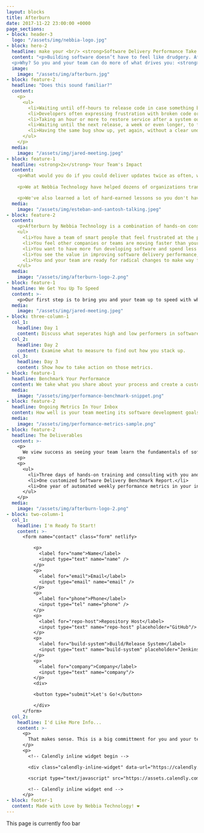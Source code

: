 ```yaml
---
layout: blocks
title: Afterburn
date: 2017-11-22 23:00:00 +0000
page_sections:
- block: header-3
  logo: "/assets/img/nebbia-logo.jpg"
- block: hero-2
  headline: make your <br/> <strong>Software Delivery Performance Take Off</strong>
  content: "<p>Building software doesn’t have to feel like drudgery. Afterburn by Nebbia Technology helps you benchmark your current state, measure your progress, help you make decisions about what to focus on next in your software development process.</p>
  <p>Why? So you and your team can do more of what drives you: <strong>building great software people love.</strong></p>"
  image:
    image: "/assets/img/afterburn.jpg"
- block: feature-2
  headline: "Does this sound familiar?"
  content:
    <p>
      <ul>
        <li>Waiting until off-hours to release code in case something breaks.</li>
        <li>Developers often expressing frustration with broken code or approval processes.</li>
        <li>Taking an hour or more to restore service after a system outage.</li>
        <li>Waiting until the next release, a week or even longer, to fix a bug.</li>
        <li>Having the same bug show up, yet again, without a clear understanding of why.</li>
      </ul>
    </p>
  media:
    image: "/assets/img/jared-meeting.jpeg"
- block: feature-1
  headline: <strong>2x</strong> Your Team's Impact
  content:
    <p>What would you do if you could deliver updates twice as often, with half as many mistakes?</p>
    
    <p>We at Nebbia Technology have helped dozens of organizations transform their software delivery processes over the past four years. We've helped teams more than 2x their delivery schedule, and because of that, they can experiment and change direction more than twice as much. We’re big on helping people take their software ideas and get them into production ASAP, whether that’s the first line of code or the millionth. We are developers and consultants that simply love seeing our clients move faster and do better.</p>

    <p>We've also learned a lot of hard-earned lessons so you don't have to. You've got your team and your customers to think about, and it's natural for focusing on the software delivery process to take a back seat sometimes. Let us help you supercharge your knowledge and get your team on the path toward elite software delivery performance.</p>
  media:
    image: "/assets/img/esteban-and-santosh-talking.jpeg"
- block: feature-2
  content:
    <p>Afterburn by Nebbia Technology is a combination of hands-on consulting time with your team, an inital performance benchmark, and automated ongoing insights delivered to your inbox you can use to drive the next decision. You should consider using this if:</p>
    <ul>
      <li>You have a team of smart people that feel frustrated at the pace of development.</li>
      <li>You feel other companies or teams are moving faster than yours.</li>
      <li>You want to have more fun developing software and spend less time fixing things.</li>
      <li>You see the value in improving software delivery performance, and don't want to waste time improving it.</li>  
      <li>You and your team are ready for radical changes to make way for huge benefits.</li>
    </ul>
  media:
    image: "/assets/img/afterburn-logo-2.png"
- block: feature-1
  headline: We Get You Up To Speed
  content: >-
    <p>Our first step is to bring you and your team up to speed with what we are measuring and why. It all starts with three days of training and evaluation. Throughout this time, we will work with your team to understand the specific pain points they are facing in software delivery and train the whole team on what works, what doesn't, and why.</p>
  media:
    image: "/assets/img/jared-meeting.jpeg"
- block: three-column-1
  col_1:
    headline: Day 1
    content: Discuss what seperates high and low performers in software development performance.
  col_2:
    headline: Day 2
    content: Examine what to measure to find out how you stack up.
  col_3:
    headline: Day 3
    content: Show how to take action on those metrics.
- block: feature-1
  headline: Benchmark Your Performance
  content: We take what you share about your process and create a customized software delivery performance benchmark for your team. From this benchmark, you can find out… so you not only know what areas you could improve in, you understand how you stack up against other teams – and how that affects your overall success.
  media:
    image: "/assets/img/performance-benchmark-snippet.png"
- block: feature-2
  headline: Ongoing Metrics In Your Inbox
  content: How well is your team meeting its software development goals? We send you a weekly diagnostics report that breaks down how your team is doing across key research-backed metrics that are strongly correlated with not only software delivery performance, but organizational performance as well.
  media:
    image: "/assets/img/performance-metrics-sample.png"
- block: feature-2
  headline: The Deliverables
  content: >-
    <p>
      We view success as seeing your team learn the fundamentals of software delivery excellence, making sure they understand how to get there, and being confident that they know where to find the resources to help them along the way. Specifically, what we deliver to make that happen:
    <p>
    <p>
      <ul>
        <li>Three days of hands-on training and consulting with you and your team.</li>
        <li>One customized Software Delivery Benchmark Report.</li>
        <li>One year of automated weekly performance metrics in your inbox.</li>
      </ul>
    </p>
  media:
    image: "/assets/img/afterburn-logo-2.png"
- block: two-column-1
  col_1:
    headline: I'm Ready To Start!
    content: >-
      <form name="contact" class="form" netlify>

          <p>
            <label for="name">Name</label>          
            <input type="text" name="name" />
          </p>
          <p>
            <label for="email">Email</label>
            <input type="email" name="email" />
          </p>
          <p>
            <label for="phone">Phone</label>
            <input type="tel" name="phone" />
          </p>
          <p>
            <label for="repo-host">Repository Host</label>
            <input type="text" name="repo-host" placeholder="GitHub"/>
          </p>
          <p>
            <label for="build-system">Build/Release System</label>
            <input type="text" name="build-system" placeholder="Jenkins"/>
          </p>
          <p>
            <label for="company">Company</label>
            <input type="text" name="company"/>
          </p>
          <div>

          <button type="submit">Let's Go!</button>

          </div>
      </form>
  col_2:
    headline: I'd Like More Info...
    content: >-
      <p>
        That makes sense. This is a big committment for you and your team. Get 15 minutes with us and get your questions answered!
      </p>
      <p>
        <!-- Calendly inline widget begin -->

        <div class="calendly-inline-widget" data-url="https://calendly.com/chelsea-nebbia-tech" style="min-width:320px;height:580px;"></div>

        <script type="text/javascript" src="https://assets.calendly.com/assets/external/widget.js"></script>

        <!-- Calendly inline widget end -->
      </p>
- block: footer-1
  content: Made with Love by Nebbia Technology! ❤︎
---
```


This page is currently foo bar
